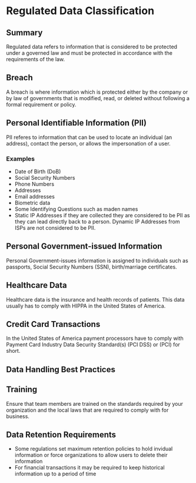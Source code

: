 # Regulated Data Classification

## Summary

Regulated data refers to information that is considered to be protected under a governed law and must be protected in accordance with the requirements of the law.

## Breach

A breach is where information which is protected either by the company or by law of governments that is modified, read, or deleted without following a formal requirement or policy.

## Personal Identifiable Information (PII)

PII referes to information that can be used to locate an individual (an address), contact the person, or allows the impersonation of a user. 

### Examples

- Date of Birth (DoB)
- Social Security Numbers
- Phone Numbers
- Addresses
- Email addresses
- Biometric data
- Some Identifying Questions such as maden names
- Static IP Addresses if they are collected they are considered to be PII as they can lead directly back to a person. Dynamic IP Addresses from ISPs are not considered to be PII.

## Personal Government-issued Information

Personal Government-issues information is assigned to individuals such as passports, Social Security Numbers (SSN), birth/marriage certificates. 

## Healthcare Data

Healthcare data is the insurance and health records of patients. This data usually has to comply with HIPPA in the United States of America. 

## Credit Card Transactions

In the United States of America payment processors have to comply with Payment Card Industry Data Security Standard(s) (PCI DSS) or (PCI) for short.

## Data Handling Best Practices

## Training

Ensure that team members are trained on the standards required by your organization and the local laws that are required to comply with for business. 

## Data Retention Requirements

- Some regulations set maximum retention policies to hold invidual information or force organizations to allow users to delete their information
- For financial transactions it may be required to keep historical information up to a period of time